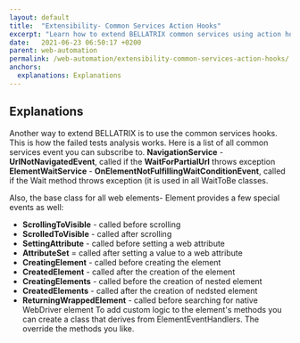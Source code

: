 ```yaml
---
layout: default
title:  "Extensibility- Common Services Action Hooks"
excerpt: "Learn how to extend BELLATRIX common services using action hooks."
date:   2021-06-23 06:50:17 +0200
parent: web-automation
permalink: /web-automation/extensibility-common-services-action-hooks/
anchors:
  explanations: Explanations
---
```

Explanations
------------
Another way to extend BELLATRIX is to use the common services hooks. This is how the failed tests analysis works. Here is a list of all common services event you can subscribe to.
**NavigationService** - **UrlNotNavigatedEvent**, called if the **WaitForPartialUrl** throws exception
**ElementWaitService** - **OnElementNotFulfillingWaitConditionEvent**, called if the Wait method throws exception (it is used in all WaitToBe classes.

Also, the base class for all web elements- Element provides a few special events as well:
- **ScrollingToVisible** - called before scrolling
- **ScrolledToVisible** - called after scrolling
- **SettingAttribute** - called before setting a web attribute
- **AttributeSet** = called after setting a value to a web attribute
- **CreatingElement** - called before creating the element
- **CreatedElement** - called after the creation of the element
- **CreatingElements** - called before the creation of nested element
- **CreatedElements** - called after the creation of nedsted element
- **ReturningWrappedElement** - called before searching for native WebDriver element
To add custom logic to the element's methods you can create a class that derives from ElementEventHandlers. The override the methods you like.
